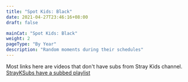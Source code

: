 ```yaml
---
title: "Spot Kids: Black"
date: 2021-04-27T23:46:16+08:00
draft: false

mainCat: "Spot Kids: Black"
weight: 2
pageType: "By Year"
description: "Random moments during their schedules"
---
```

Most links here are videos that don't have subs from Stray Kids channel. [StrayKSubs have a subbed playlist](https://strayksubs.com/spot-kids-black-videos/)

